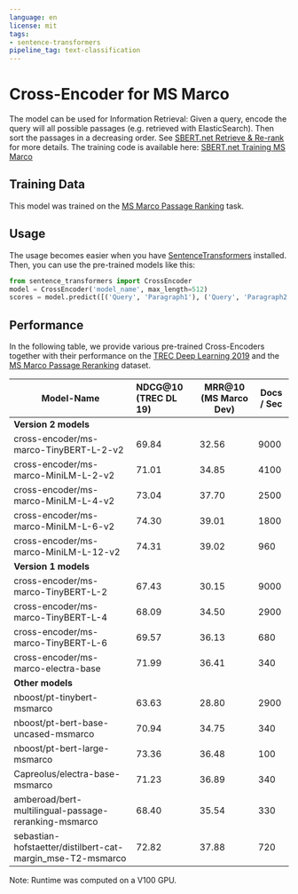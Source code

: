 ```yaml
---
language: en
license: mit
tags:
- sentence-transformers
pipeline_tag: text-classification
---
```


# Cross-Encoder for MS Marco

The model can be used for Information Retrieval: Given a query, encode the query will all possible passages (e.g. retrieved with ElasticSearch). Then sort the passages in a decreasing order. See [SBERT.net Retrieve & Re-rank](https://www.sbert.net/examples/applications/retrieve_rerank/README.html) for more details. The training code is available here: [SBERT.net Training MS Marco](https://github.com/UKPLab/sentence-transformers/tree/master/examples/training/ms_marco)

## Training Data
This model was trained on the [MS Marco Passage Ranking](https://github.com/microsoft/MSMARCO-Passage-Ranking) task.

## Usage
The usage becomes easier when you have [SentenceTransformers](https://www.sbert.net/) installed. Then, you can use the pre-trained models like this:
```python
from sentence_transformers import CrossEncoder
model = CrossEncoder('model_name', max_length=512)
scores = model.predict([('Query', 'Paragraph1'), ('Query', 'Paragraph2')])
```

## Performance
In the following table, we provide various pre-trained Cross-Encoders together with their performance on the [TREC Deep Learning 2019](https://microsoft.github.io/TREC-2019-Deep-Learning/) and the [MS Marco Passage Reranking](https://github.com/microsoft/MSMARCO-Passage-Ranking/) dataset. 


| Model-Name        | NDCG@10 (TREC DL 19) | MRR@10 (MS Marco Dev)  | Docs / Sec |
| ------------- |:-------------| -----| --- | 
| **Version 2 models** | | | 
| cross-encoder/ms-marco-TinyBERT-L-2-v2 | 69.84 | 32.56 | 9000
| cross-encoder/ms-marco-MiniLM-L-2-v2 | 71.01 | 34.85 | 4100
| cross-encoder/ms-marco-MiniLM-L-4-v2 | 73.04 | 37.70 | 2500
| cross-encoder/ms-marco-MiniLM-L-6-v2 | 74.30 | 39.01 | 1800
| cross-encoder/ms-marco-MiniLM-L-12-v2 | 74.31 | 39.02 | 960
| **Version 1 models** | | | 
| cross-encoder/ms-marco-TinyBERT-L-2  | 67.43 | 30.15  | 9000
| cross-encoder/ms-marco-TinyBERT-L-4  | 68.09 | 34.50  | 2900
| cross-encoder/ms-marco-TinyBERT-L-6 |  69.57 | 36.13  | 680
| cross-encoder/ms-marco-electra-base | 71.99 | 36.41 | 340
| **Other models** | | | 
| nboost/pt-tinybert-msmarco | 63.63 | 28.80 | 2900 
| nboost/pt-bert-base-uncased-msmarco | 70.94 | 34.75 | 340 
| nboost/pt-bert-large-msmarco | 73.36 | 36.48 | 100 
| Capreolus/electra-base-msmarco | 71.23 | 36.89 | 340 
| amberoad/bert-multilingual-passage-reranking-msmarco | 68.40 | 35.54 | 330 
| sebastian-hofstaetter/distilbert-cat-margin_mse-T2-msmarco | 72.82 | 37.88 | 720
 
 Note: Runtime was computed on a V100 GPU.
